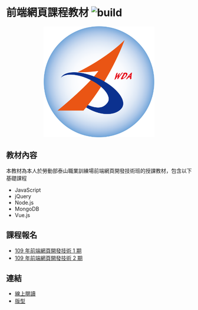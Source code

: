 # 前端網頁課程教材  ![build](https://api.travis-ci.org/rogeraabbccdd/F2E-book.svg?branch=master)
<p align="center">
  <img height="300" src="./docs/.vuepress/public/hero.png">
</p>

## 教材內容
本教材為本人於勞動部泰山職業訓練場前端網頁開發技術班的授課教材，包含以下基礎課程  
- JavaScript
- jQuery
- Node.js
- MongoDB
- Vue.js

## 課程報名
- [109 年前端網頁開發技術 1 期](https://its.taiwanjobs.gov.tw/Course/Detail?ID=141353)
- [109 年前端網頁開發技術 2 期](https://ttms.etraining.gov.tw/eYVTR/SearchYoung/Detail?BCM_SNO=123514)

## 連結
- [線上閱讀](https://rogeraabbccdd.github.io/F2E-book/)
- [版型](https://github.com/rogeraabbccdd/vuepress-theme-reco)
